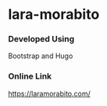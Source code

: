 # lara-morabito

### Developed Using 
Bootstrap and Hugo

### Online Link
https://laramorabito.com/
